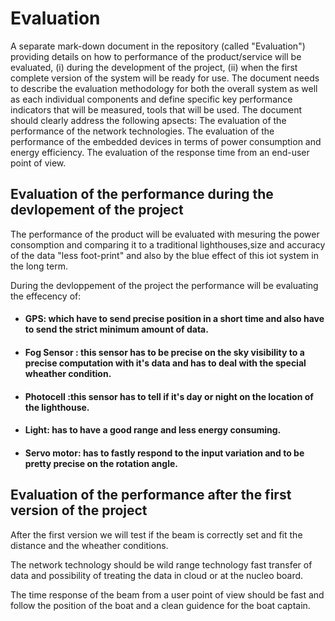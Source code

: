 # Evaluation 

A separate mark-down document in the repository (called "Evaluation") providing details on how to performance of the product/service will be evaluated, 
(i) during the development of the project, (ii) when the first complete version of the system will be ready for use. The document needs to describe the
evaluation methodology for both the overall system as well as each individual components and define specific key performance indicators that will be measured,
tools that will be used.
The document should clearly address the following apsects:
The evaluation of the performance of the network technologies.
The evaluation of the performance of the embedded devices in terms of power consumption and energy efficiency.
The evaluation of the response time from an end-user point of view.

## Evaluation of the performance during the devlopement of the project 

The performance of the product will be evaluated with  mesuring  the power consomption and comparing it to a traditional lighthouses,size and accuracy of the data "less foot-print" and also by the blue effect of this iot system  in the long term.

During the devloppement of the project the performance will be evaluating the effecency of:

 * #### GPS:  which have to send precise position in a short time and also have to send the strict minimum amount of data.
 * #### Fog Sensor : this sensor has to be precise on the sky visibility to  a precise computation with it's data and has to deal with the special wheather condition.

 * #### Photocell :this sensor has to tell if it's day or night on the location of the lighthouse. 

 * #### Light: has to have a good range and less energy consuming.   
 * #### Servo motor: has to fastly respond to the input variation and to be pretty precise on the rotation angle. 

## Evaluation of the performance after the first version of the project 
After the first version we will test if the beam is correctly set and fit the distance and the wheather conditions. 

The network technology should be wild range technology fast transfer of data and possibility of treating the data in cloud or at the nucleo board.

The time response of the beam from a user point of view should be fast and follow the position of the boat  and a clean guidence for the boat captain.

